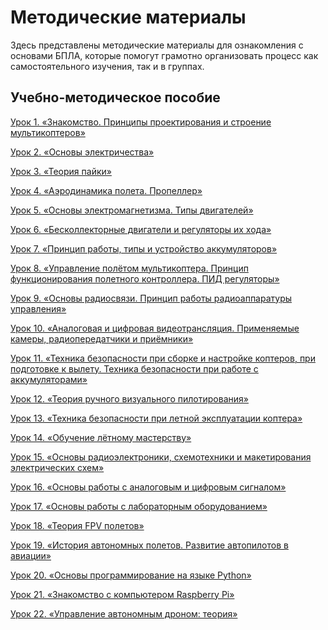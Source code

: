 Методические материалы
======================

Здесь представлены методические материалы для ознакомления с основами БПЛА,
которые помогут грамотно организовать процесс как самостоятельного изучения, так и в группах.

Учебно-методическое пособие
---------------------------

[Урок 1. «Знакомство. Принципы проектирования и строение мультикоптеров»](https://github.com/CopterExpress/clever/blob/master/docs/ru/ru/metodmaterials.md)

[Урок 2. «Основы электричества»](https://github.com/CopterExpress/clever/blob/master/docs/ru/metodmaterials.md)

[Урок 3. «Теория пайки»](https://github.com/CopterExpress/clever/blob/master/docs/ru/metodmaterials.md)

[Урок 4. «Аэродинамика полета. Пропеллер»](https://github.com/CopterExpress/clever/blob/master/docs/ru/metodmaterials.md)

[Урок 5. «Основы электромагнетизма. Типы двигателей»](https://github.com/CopterExpress/clever/blob/master/docs/ru/metodmaterials.md)

[Урок 6. «Бесколлекторные двигатели и регуляторы их хода»](https://github.com/CopterExpress/clever/blob/master/docs/ru/metodmaterials.md)

[Урок 7. «Принцип работы, типы и устройство аккумуляторов»](https://github.com/CopterExpress/clever/blob/master/docs/ru/metodmaterials.md)

[Урок 8. «Управление полётом мультикоптера. Принцип функционирования полетного контроллера. ПИД регуляторы»](https://github.com/CopterExpress/clever/blob/master/docs/ru/metodmaterials.md)

[Урок 9. «Основы радиосвязи. Принцип работы радиоаппаратуры управления»](https://github.com/CopterExpress/clever/blob/master/docs/ru/metodmaterials.md)

[Урок 10. «Аналоговая и цифровая видеотрансляция. Применяемые камеры, радиопередатчики и приёмники»](https://github.com/CopterExpress/clever/blob/master/docs/ru/metodmaterials.md)

[Урок 11. «Техника безопасности при сборке и настройке коптеров, при подготовке к вылету. Техника безопасности при работе с аккумуляторами»](https://github.com/CopterExpress/clever/blob/master/docs/ru/metodmaterials.md)

[Урок 12. «Теория ручного визуального пилотирования»](https://github.com/CopterExpress/clever/blob/master/docs/ru/metodmaterials.md)

[Урок 13. «Техника безопасности при летной эксплуатации коптера»](https://github.com/CopterExpress/clever/blob/master/docs/ru/metodmaterials.md)

[Урок 14. «Обучение лётному мастерству»](https://github.com/CopterExpress/clever/blob/master/docs/ru/metodmaterials.md)

[Урок 15. «Основы радиоэлектроники, схемотехники и макетирования электрических схем»](https://github.com/CopterExpress/clever/blob/master/docs/ru/metodmaterials.md)

[Урок 16. «Основы работы с аналоговым и цифровым сигналом»](https://github.com/CopterExpress/clever/blob/master/docs/ru/metodmaterials.md)

[Урок 17. «Основы работы с лабораторным оборудованием»](https://github.com/CopterExpress/clever/blob/master/docs/ru/metodmaterials.md)

[Урок 18. «Теория FPV полетов»](https://github.com/CopterExpress/clever/blob/master/docs/ru/metodmaterials.md)

[Урок 19. «История автономных полетов. Развитие автопилотов в авиации»](https://github.com/CopterExpress/clever/blob/master/docs/ru/metodmaterials.md)

[Урок 20. «Основы программирование на языке Python»](https://github.com/CopterExpress/clever/blob/master/docs/ru/metodmaterials.md)

[Урок 21. «Знакомство с компьютером Raspberry Pi»](https://github.com/CopterExpress/clever/blob/master/docs/ru/metodmaterials.md)

[Урок 22. «Управление автономным дроном: теория»](https://github.com/CopterExpress/clever/blob/master/docs/ru/metodmaterials.md)
